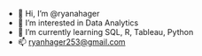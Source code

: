 - 👋 Hi, I’m @ryanahager
- 👀 I’m interested in Data Analytics
- 🌱 I’m currently learning SQL, R, Tableau, Python
- 📫 ryanhager253@gmail.com

<!---
ryanahager/ryanahager is a ✨ special ✨ repository because its `README.md` (this file) appears on your GitHub profile.
You can click the Preview link to take a look at your changes.
--->

